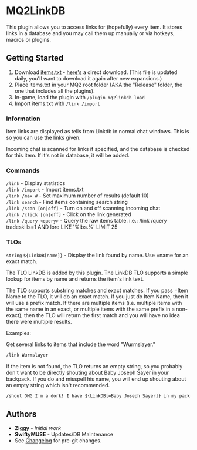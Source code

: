 # MQ2LinkDB

This plugin allows you to access links for (hopefully) every item. It stores links in a database and you may call them up manually or via hotkeys, macros or plugins.

## Getting Started

1. Download [items.txt][itemstxt] - [here's][itemstxt] a direct download. (This file is updated daily, you'll want to download it again after new expansions.)
2. Place items.txt in your MQ2 root folder (AKA the "Release" folder, the one that includes all the plugins).
3. In-game, load the plugin with `/plugin mq2linkdb load`
4. Import items.txt with `/link /import`

### Information

Item links are displayed as tells from Linkdb in normal chat windows. This is so you can use the links given.

Incoming chat is scanned for links if specified, and the database is checked for this item. If it's not in database, it will be added. 

### Commands

`/link` - Display statistics  
`/link /import` - Import items.txt  
`/link /max #` - Set maximum number of results (default 10)  
`/link search` - Find items containing search string  
`/link /scan [on|off]` - Turn on and off scanning incoming chat  
`/link /click [on|off]` - Click on the link generated  
`/link /query <query>` - Query the raw items table. i.e.: /link /query tradeskills=1 AND lore LIKE '%lbs.%' LIMIT 25

### TLOs

`string` `${LinkDB[name]}` - Display the link found by name. Use =name for an exact match.

The TLO LinkDB is added by this plugin. The LinkDB TLO supports a simple lookup for items by name and returns the item's link text.

The TLO supports substring matches and exact matches. If you pass =Item Name to the TLO, it will do an exact match. If you just do Item Name, then it will use a prefix match.
If there are multiple items (i.e. multiple items with the same name in an exact, or multiple items with the same prefix in a non-exact), then the TLO will return the first
match and you will have no idea there were multiple results.

Examples:

Get several links to items that include the word "Wurmslayer."

```txt
/link Wurmslayer
```

If the item is not found, the TLO returns an empty string, so you probably don't want to be directly shouting about Baby Joseph Sayer in your backpack. If you do and misspell his name, you will end up shouting about an empty string which isn't recommended.

```txt
/shout OMG I'm a dork! I have ${LinkDB[=Baby Joseph Sayer]} in my pack. Ha!
```

## Authors

* **Ziggy** - *Initial work*
* **SwiftyMUSE** - Updates/DB Maintenance
* See [Changelog](CHANGELOG.md) for pre-git changes.


[itemstxt]: https://www.redguides.com/community/resources/items-txt-used-for-mq2linkdb.1720/download "Items.txt"
